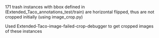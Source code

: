 171 trash instances with bbox defined in (Extended_Taco_annotations_test/train) are horizontal flipped, thus are not cropped initially (using image_crop.py)

Used Extended-Taco-image-failed-crop-debugger to get cropped images of these instances